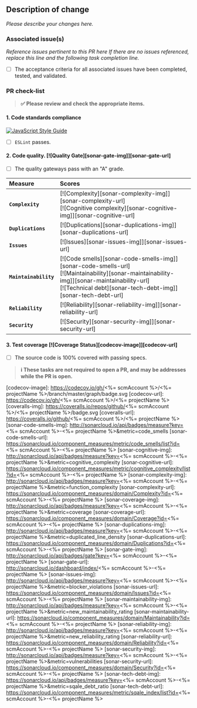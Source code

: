 ## Description of change

_Please describe your changes here._

### Associated issue(s)

_Reference issues pertinent to this PR here If there are no issues referenced,
replace this line and the following task completion line._

- [ ] The acceptance criteria for all associated issues have been completed, tested, and validated.

### PR check-list

> **:white_check_mark: Please review and check the appropriate items.**

#### 1. **Code standards compliance**
[![JavaScript Style Guide](https://cdn.rawgit.com/feross/standard/master/badge.svg)](https://github.com/feross/standard)

- [ ] `ESLint` passes.

#### 2. **Code quality**. [![Quality Gate][sonar-gate-img]][sonar-gate-url]

- [ ] The quality gateways pass with an "A" grade.

| Measure             | Scores                                                             |
|:--------------------|:-------------------------------------------------------------------|
| **`Complexity`**      | [![Complexity][sonar-complexity-img]][sonar-complexity-url]<br>[![Cognitive complexity][sonar-cognitive-img]][sonar-cognitive-url] |
| **`Duplications`**    | [![Duplications][sonar-duplications-img]][sonar-duplications-url]  |
| **`Issues`**          | [![Issues][sonar-issues-img]][sonar-issues-url]                    |
| **`Maintainability`** | [![Code smells][sonar-code-smells-img]][sonar-code-smells-url]<br>[![Maintainability][sonar-maintainability-img]][sonar-maintainability-url]<br>[![Technical debt][sonar-tech-debt-img]][sonar-tech-debt-url] |
| **`Reliability`**     | [![Reliability][sonar-reliability-img]][sonar-reliability-url]     |
| **`Security`**        | [![Security][sonar-security-img]][sonar-security-url]              |

#### 3. **Test coverage** [![Coverage Status][codecov-image]][codecov-url]

- [ ] The source code is 100% covered with passing specs.

> **:information_source: These tasks are not required to open a PR, and may be addresses while the PR is open.**

[codecov-image]: https://codecov.io/gh/<%= scmAccount %>/<%= projectName %>/branch/master/graph/badge.svg
[codecov-url]: https://codecov.io/gh/<%= scmAccount %>/<%= projectName %>
[coveralls-img]: https://coveralls.io/repos/github/<%= scmAccount %>/<%= projectName %>/badge.svg
[coveralls-url]: https://coveralls.io/github/<%= scmAccount %>/<%= projectName %>
[sonar-code-smells-img]: http://sonarcloud.io/api/badges/measure?key=<%= scmAccount %>-<%= projectName %>&metric=code_smells
[sonar-code-smells-url]: https://sonarcloud.io/component_measures/metric/code_smells/list?id=<%= scmAccount %>-<%= projectName %>
[sonar-cognitive-img]: http://sonarcloud.io/api/badges/measure?key=<%= scmAccount %>-<%= projectName %>&metric=cognitive_complexity
[sonar-cognitive-url]: https://sonarcloud.io/component_measures/metric/cognitive_complexity/list?id=<%= scmAccount %>-<%= projectName %>
[sonar-complexity-img]: http://sonarcloud.io/api/badges/measure?key=<%= scmAccount %>-<%= projectName %>&metric=function_complexity
[sonar-complexity-url]: https://sonarcloud.io/component_measures/domain/Complexity?id=<%= scmAccount %>-<%= projectName %>
[sonar-coverage-img]: http://sonarcloud.io/api/badges/measure?key=<%= scmAccount %>-<%= projectName %>&metric=coverage
[sonar-coverage-url]: https://sonarcloud.io/component_measures/domain/Coverage?id=<%= scmAccount %>-<%= projectName %>
[sonar-duplications-img]: http://sonarcloud.io/api/badges/measure?key=<%= scmAccount %>-<%= projectName %>&metric=duplicated_line_density
[sonar-duplications-url]: https://sonarcloud.io/component_measures/domain/Duplications?id=<%= scmAccount %>-<%= projectName %>
[sonar-gate-img]: http://sonarcloud.io/api/badges/gate?key=<%= scmAccount %>-<%= projectName %>
[sonar-gate-url]: http://sonarcloud.io/dashboard/index/<%= scmAccount %>-<%= projectName %>
[sonar-issues-img]: http://sonarcloud.io/api/badges/measure?key=<%= scmAccount %>-<%= projectName %>&metric=blocker_violations
[sonar-issues-url]: https://sonarcloud.io/component_measures/domain/Issues?id=<%= scmAccount %>-<%= projectName %>
[sonar-maintainability-img]: http://sonarcloud.io/api/badges/measure?key=<%= scmAccount %>-<%= projectName %>&metric=new_maintainability_rating
[sonar-maintainability-url]: https://sonarcloud.io/component_measures/domain/Maintainability?id=<%= scmAccount %>-<%= projectName %>
[sonar-reliability-img]: http://sonarcloud.io/api/badges/measure?key=<%= scmAccount %>-<%= projectName %>&metric=new_reliability_rating
[sonar-reliability-url]: https://sonarcloud.io/component_measures/domain/Reliability?id=<%= scmAccount %>-<%= projectName %>
[sonar-security-img]: http://sonarcloud.io/api/badges/measure?key=<%= scmAccount %>-<%= projectName %>&metric=vulnerabilities
[sonar-security-url]: https://sonarcloud.io/component_measures/domain/Security?id=<%= scmAccount %>-<%= projectName %>
[sonar-tech-debt-img]:  https://sonarcloud.io/api/badges/measure?key=<%= scmAccount %>-<%= projectName %>&metric=sqale_debt_ratio
[sonar-tech-debt-url]: https://sonarcloud.io/component_measures/metric/sqale_index/list?id=<%= scmAccount %>-<%= projectName %>
